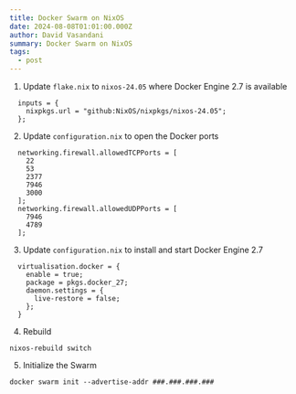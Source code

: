 ```yaml
---
title: Docker Swarm on NixOS
date: 2024-08-08T01:01:00.000Z
author: David Vasandani
summary: Docker Swarm on NixOS
tags:
  - post
---
```

1. Update `flake.nix` to `nixos-24.05` where Docker Engine 2.7 is available
```
  inputs = {
    nixpkgs.url = "github:NixOS/nixpkgs/nixos-24.05";
  };
```

2. Update `configuration.nix` to open the Docker ports
```
  networking.firewall.allowedTCPPorts = [
    22
    53
    2377
    7946
    3000
  ];
  networking.firewall.allowedUDPPorts = [
    7946
    4789
  ];
```

3. Update `configuration.nix` to install and start Docker Engine 2.7
```
  virtualisation.docker = {
    enable = true;
    package = pkgs.docker_27;
    daemon.settings = {
      live-restore = false;
    };
  }
```

4. Rebuild
```
nixos-rebuild switch
```

5. Initialize the Swarm
```
docker swarm init --advertise-addr ###.###.###.###
```
